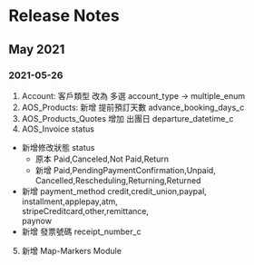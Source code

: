 # Release Notes

## May 2021

### 2021-05-26

1. Account: 客戶類型 改為 多選 account_type -> multiple_enum 
2. AOS_Products: 新增 提前預訂天數 advance_booking_days_c 
3. AOS_Products_Quotes 增加 出團日 departure_datetime_c
4. AOS_Invoice status 
  * 新增修改狀態 status
     * 原本
       Paid,Canceled,Not Paid,Return
     * 新增
       Paid,PendingPaymentConfirmation,Unpaid,<br>
       Cancelled,Rescheduling,Returning,Returned
  * 新增 payment_method
      credit,credit_union,paypal,<br>
      installment,applepay,atm,<br>
      stripeCreditcard,other,remittance,<br>
      paynow
  * 新增 發票號碼 receipt_number_c
5. 新增 Map-Markers Module
